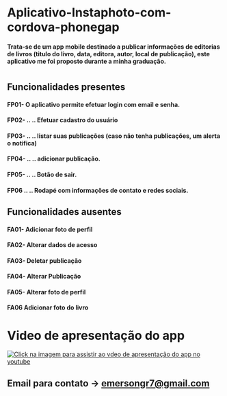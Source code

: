 # Aplicativo-Instaphoto-com-cordova-phonegap
 #### Trata-se de um app mobile destinado a publicar informações de editorias de livros (titulo do livro, data, editora, autor, local de publicação), este aplicativo me foi proposto durante a minha graduação.

#
#
## Funcionalidades presentes

####  FP01- O aplicativo permite efetuar login com email e senha.
####  FP02- .. .. Efetuar cadastro do usuário 
####  FP03- .. .. listar suas publicações (caso não tenha publicações, um alerta o notifica)
####  FP04- .. .. adicionar publicação.
####  FP05- .. .. Botão de sair.
####  FP06   .. .. Rodapé com informações de contato e redes sociais. 

## Funcionalidades ausentes

####  FA01-  Adicionar foto de perfil
####  FA02-  Alterar dados de acesso
####  FA03-  Deletar publicação
####  FA04-  Alterar Publicação
####  FA05- Alterar foto de perfil
####  FA06   Adicionar foto do livro
  
  # Video de apresentação do app
  
  [![Click na imagem para assistir ao vdeo de apresentação do app no youtube](http://img.youtube.com/vi/Mh5Zw46_Yhk/0.jpg)](http://www.youtube.com/watch?v=Mh5Zw46_Yhk "Video de apresentação do app")
  
  ## Email para contato -> emersongr7@gmail.com
